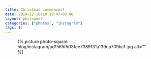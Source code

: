 ```yaml
---
title: Christmas commences!
date: 2014-12-10T10:19:47+00:00
layout: photopost
categories: ["photos", "instagram"]
tags: []
---
```


<figure class="photo photo--square">
  {% picture photo-square blog/instagram/ad1565f503fee7389131a139ea709bc1.jpg alt="" %}
</figure>


